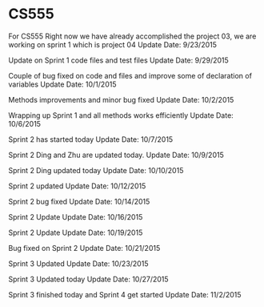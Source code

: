 # CS555
For CS555
Right now we have already accomplished the project 03, we are working on sprint 1 which is project 04
Update Date: 9/23/2015

Update on Sprint 1 code files and test files
Update Date: 9/29/2015

Couple of bug fixed on code and files and improve some of declaration of variables
Update Date: 10/1/2015

Methods improvements and minor bug fixed
Update Date: 10/2/2015

Wrapping up Sprint 1 and all methods works efficiently
Update Date: 10/6/2015

Sprint 2 has started today
Update Date: 10/7/2015

Sprint 2 Ding and Zhu are updated today.
Update Date: 10/9/2015

Sprint 2 Ding updated today
Update Date: 10/10/2015

Sprint 2 updated
Update Date: 10/12/2015

Sprint 2 bug fixed
Update Date: 10/14/2015

Sprint 2 Update
Update Date: 10/16/2015

Sprint 2 Update
Update Date: 10/19/2015

Bug fixed on Sprint 2
Update Date: 10/21/2015

Sprint 3 Updated 
Update Date: 10/23/2015

Sprint 3 Updated today
Update Date: 10/27/2015

Sprint 3 finished today and Sprint 4 get started
Update Date: 11/2/2015
